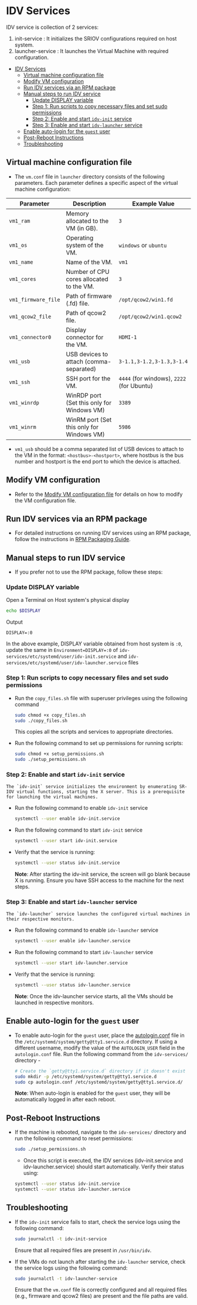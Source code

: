 # IDV Services
IDV service is collection of 2 services:
1. init-service : It initializes the SRIOV configurations required on host system.
2. launcher-service : It launches the Virtual Machine with required configuration.

- [IDV Services](#idv-services)
  - [Virtual machine configuration file](#virtual-machine-configuration-file)
  - [Modify VM configuration](#modify-vm-configuration)
  - [Run IDV services via an RPM package](#run-idv-services-via-an-rpm-package)
  - [Manual steps to run IDV service](#manual-steps-to-run-idv-service)
    - [Update DISPLAY variable](#update-display-variable)
    - [Step 1: Run scripts to copy necessary files and set sudo permissions](#step-1-run-scripts-to-copy-necessary-files-and-set-sudo-permissions)
    - [Step 2: Enable and start `idv-init` service](#step-2-enable-and-start-idv-init-service)
    - [Step 3: Enable and start `idv-launcher` service](#step-3-enable-and-start-idv-launcher-service)
  - [Enable auto-login for the `guest` user](#enable-auto-login-for-the-guest-user)
  - [Post-Reboot Instructions](#post-reboot-instructions)
  - [Troubleshooting](#troubleshooting)

## Virtual machine configuration file 

- The `vm.conf` file in `launcher` directory consists of the following parameters. Each parameter defines a specific aspect of the virtual machine configuration: 

| Parameter           | Description                                      | Example Value                             |
|---------------------|--------------------------------------------------|-------------------------------------------|
| `vm1_ram`           | Memory allocated to the VM (in GB).              | `3`                                       |
| `vm1_os`            | Operating system of the VM.                      | `windows` or `ubuntu`                     |
| `vm1_name`          | Name of the VM.                                  | `vm1`                                     |
| `vm1_cores`         | Number of CPU cores allocated to the VM.         | `3`                                       |
| `vm1_firmware_file` | Path of firmware (.fd) file.                     | `/opt/qcow2/win1.fd`                      |
| `vm1_qcow2_file`    | Path of qcow2 file.                              | `/opt/qcow2/win1.qcow2`                   |
| `vm1_connector0`    | Display connector for the VM.                    | `HDMI-1`                                  |
| `vm1_usb`           | USB devices to attach (comma-separated)          | `3-1.1,3-1.2,3-1.3,3-1.4`                 |
| `vm1_ssh`           | SSH port for the VM.                             | `4444` (for windows), `2222` (for Ubuntu) |
| `vm1_winrdp`        | WinRDP port (Set this only for Windows VM)       | `3389`                                    |
| `vm1_winrm`         | WinRM port (Set this only for Windows VM)        | `5986`                                    |

- `vm1_usb` should be a comma separated list of USB devices to attach to the VM in the format: `<hostbus>-<hostport>`, where hostbus is the bus number and hostport is the end port to which the device is attached.

## Modify VM configuration

- Refer to the [Modify VM configuration file](modify-vm-config-file.md) for details on how to modify the VM configuration file.

## Run IDV services via an RPM package

- For detailed instructions on running IDV services using an RPM package, follow the instructions in [RPM Packaging Guide](rpm-packaging-guide.md).

## Manual steps to run IDV service

- If you prefer not to use the RPM package, follow these steps:

###   Update DISPLAY variable
  Open a Terminal on Host system's physical display
  ```sh
  echo $DISPLAY
  ```
  Output
  ```
  DISPLAY=:0
  ```
  In the above example, DISPLAY variable obtained from host system is `:0`, update the same in `Environment=DISPLAY=:0` of `idv-services/etc/systemd/user/idv-init.service` and `idv-services/etc/systemd/user/idv-launcher.service` files


  ### Step 1: Run scripts to copy necessary files and set sudo permissions

  - Run the `copy_files.sh` file with superuser privileges using the following command

    ```bash
    sudo chmod +x copy_files.sh
    sudo ./copy_files.sh
    ```
    This copies all the scripts and services to appropriate directories.

  - Run the following command to set up permissions for running scripts:

    ```bash
    sudo chmod +x setup_permissions.sh
    sudo ./setup_permissions.sh
    ```

  ### Step 2: Enable and start `idv-init` service

    The `idv-init` service initializes the environment by enumerating SR-IOV virtual functions, starting the X server. This is a prerequisite for launching the virtual machines.

  - Run the following command to enable `idv-init` service
    
    ```bash
    systemctl --user enable idv-init.service
    ```

  - Run the following command to start `idv-init` service
    
    ```bash
    systemctl --user start idv-init.service
    ```

  - Verify that the service is running:

      ```bash
      systemctl --user status idv-init.service
      ```
    **Note**: After starting the idv-init service, the screen will go blank because X is running. Ensure you have SSH access to the machine for the next steps.

  ### Step 3: Enable and start `idv-launcher` service

    The `idv-launcher` service launches the configured virtual machines in their respective monitors.

  - Run the following command to enable `idv-launcher` service
    
    ```bash
    systemctl --user enable idv-launcher.service
    ```

  - Run the following command to start `idv-launcher` service
    
    ```bash
    systemctl --user start idv-launcher.service
    ```

  - Verify that the service is running:

    ```bash
    systemctl --user status idv-launcher.service
    ```
    **Note**: Once the idv-launcher service starts, all the VMs should be launched in respective monitors.

## Enable auto-login for the `guest` user

- To enable auto-login for the `guest` user, place the [autologin.conf](autologin.conf) file in the `/etc/systemd/system/getty@tty1.service.d` directory. If using a different username, modify the value of the `AUTOLOGIN_USER` field in the `autologin.conf` file. Run the following command from the `idv-services/` directory - 
  
  ```bash
  # Create the `getty@tty1.service.d` directory if it doesn't exist
  sudo mkdir -p /etc/systemd/system/getty@tty1.service.d
  sudo cp autologin.conf /etc/systemd/system/getty@tty1.service.d/
  ```

  **Note**: When auto-login is enabled for the `guest` user, they will be automatically logged in after each reboot.

## Post-Reboot Instructions

- If the machine is rebooted, navigate to the `idv-services/` directory and run the following command to reset permissions:

  ```bash
  sudo ./setup_permissions.sh
  ```
  - Once this script is executed, the IDV services (idv-init.service and idv-launcher.service) should start automatically. Verify their status using:
  
  ```bash
  systemctl --user status idv-init.service
  systemctl --user status idv-launcher.service
  ```

## Troubleshooting

- If the `idv-init` service fails to start, check the service logs using the following command:
  
  ```bash
  sudo journalctl -t idv-init-service
  ```
  Ensure that all required files are present in `/usr/bin/idv`.


- If the VMs do not launch after starting the `idv-launcher` service, check the service logs using the following command:

  ```bash
  sudo journalctl -t idv-launcher-service
  ```  
  Ensure that the `vm.conf` file is correctly configured and all required files (e.g., firmware and qcow2 files) are present and the file paths are valid.
